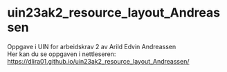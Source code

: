 # uin23ak2_resource_layout_Andreassen

Oppgave i UIN for arbeidskrav 2 av Arild Edvin Andreassen <br/> 
Her kan du se oppgaven i nettleseren: https://dlira01.github.io/uin23ak2_resource_layout_Andreassen/
